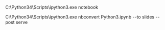 C:\Python34\Scripts\ipython3.exe notebook

C:\Python34\Scripts\ipython3.exe nbconvert Python3.ipynb --to slides --post serve